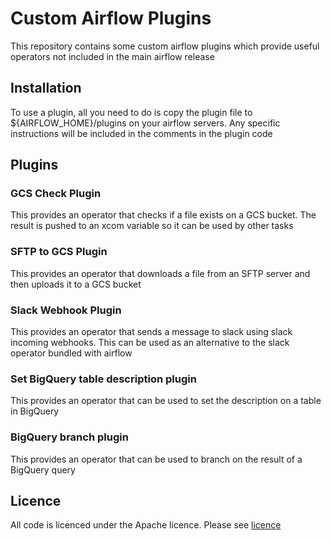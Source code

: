 # Custom Airflow Plugins

This repository contains some custom airflow plugins which provide useful operators not included in the main airflow release

## Installation
To use a plugin, all you need to do is copy the plugin file to ${AIRFLOW_HOME}/plugins on your airflow servers. Any specific instructions will be included in the comments in the plugin code

## Plugins

### GCS Check Plugin
This provides an operator that checks if a file exists on a GCS bucket. The result is pushed to an xcom variable so it can be used by other tasks

### SFTP to GCS Plugin
This provides an operator that downloads a file from an SFTP server and then uploads it to a GCS bucket

### Slack Webhook Plugin
This provides an operator that sends a message to slack using slack incoming webhooks. This can be used as an alternative to the slack operator bundled with airflow

### Set BigQuery table description plugin
This provides an operator that can be used to set the description on a table in BigQuery

### BigQuery branch plugin
This provides an operator that can be used to branch on the result of a BigQuery query

## Licence
All code is licenced under the Apache licence. Please see [licence](LICENCE.md)
